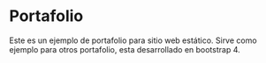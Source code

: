 # Portafolio

Este es un ejemplo de portafolio para sitio web estático. Sirve como ejemplo para otros portafolio, esta desarrollado en bootstrap 4.